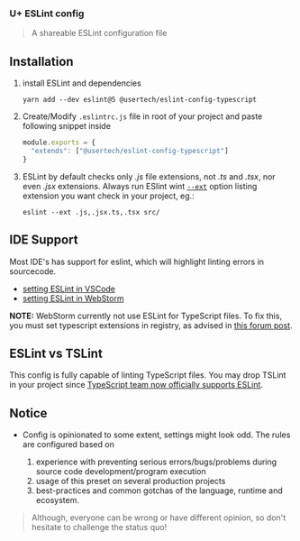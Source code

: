 ### U+ ESLint config
> A shareable ESLint configuration file

## Installation

1.  install ESLint and dependencies

    `yarn add --dev eslint@5 @usertech/eslint-config-typescript`

1.  Create/Modify `.eslintrc.js` file in root of your project and paste following snippet inside

    ```js
    module.exports = {
      "extends": ["@usertech/eslint-config-typescript"]
    }
    ```
1. ESLint by default checks only _.js_ file extensions, not _.ts_ and _.tsx_, nor even _.jsx_ extensions. Always run ESlint wint [`--ext`](https://eslint.org/docs/user-guide/command-line-interface#--ext) option listing extension you want check in your project, eg.:

    ```
    eslint --ext .js,.jsx.ts,.tsx src/
    ```
    
    

## IDE Support

Most IDE's has support for eslint, which will highlight linting errors in sourcecode.

* [setting ESLint in VSCode](https://marketplace.visualstudio.com/items?itemName=dbaeumer.vscode-eslint)
* [setting ESLint in WebStorm](https://www.jetbrains.com/help/webstorm/eslint.html)

**NOTE:** WebStorm currently not use ESLint for TypeScript files. To fix this, you must set typescript extensions in registry, as advised in [this forum post](https://intellij-support.jetbrains.com/hc/en-us/community/posts/115000225170-ESLint-and-ts-Typescript-files?page=1#community_comment_360000332879).

## ESLint vs TSLint

This config is fully capable of linting TypeScript files. You may drop TSLint in your project since [TypeScript team now officially supports ESLint](https://eslint.org/blog/2019/01/future-typescript-eslint).

## Notice

* Config is opinionated to some extent, settings might look odd. The rules are configured based on

  1.  experience with preventing serious errors/bugs/problems during source code development/program execution
  2.  usage of this preset on several production projects
  3.  best-practices and common gotchas of the language, runtime and ecosystem.

> Although, everyone can be wrong or have different opinion, so don't hesitate to challenge the status quo!
